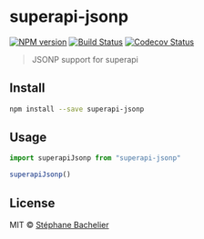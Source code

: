 

# superapi-jsonp
[![NPM version][npm-image]][npm-url]
[![Build Status][travis-image]][travis-url]
[![Codecov Status][codecov-image]][codecov-url]

> JSONP support for superapi

## Install

```sh
npm install --save superapi-jsonp
```

## Usage

```js
import superapiJsonp from "superapi-jsonp"

superapiJsonp()
```

## License

MIT © [Stéphane Bachelier](https://github.com/stephanebachelier)

[npm-url]: https://npmjs.org/package/superapi-jsonp
[npm-image]: https://img.shields.io/npm/v/superapi-jsonp.svg?style=flat

[travis-url]: https://travis-ci.org/stephanebachelier/superapi-jsonp
[travis-image]: https://img.shields.io/travis/stephanebachelier/superapi-jsonp.svg?style=flat

[codecov-url]: https://codecov.io/github/stephanebachelier/superapi-jsonp
[codecov-image]: https://img.shields.io/codecov/c/github/stephanebachelier/superapi-jsonp.svg?style=flat

[depstat-url]: https://david-dm.org/stephanebachelier/superapi-jsonp
[depstat-image]: https://david-dm.org/stephanebachelier/superapi-jsonp.svg?style=flat
[download-badge]: http://img.shields.io/npm/dm/superapi-jsonp.svg?style=flat

